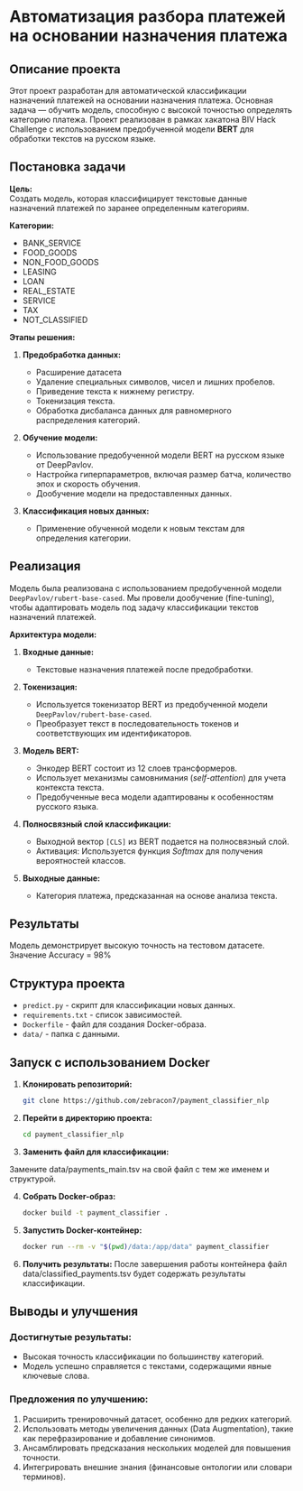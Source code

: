 
# Автоматизация разбора платежей на основании назначения платежа

## Описание проекта

Этот проект разработан для автоматической классификации назначений платежей на основании назначения платежа. Основная задача — обучить модель, способную с высокой точностью определять категорию платежа. Проект реализован в рамках хакатона BIV Hack Challenge с использованием предобученной модели **BERT** для обработки текстов на русском языке.

## Постановка задачи

**Цель:**  
Создать модель, которая классифицирует текстовые данные назначений платежей по заранее определенным категориям. 

**Категории:**  
- BANK_SERVICE
- FOOD_GOODS
- NON_FOOD_GOODS
- LEASING
- LOAN
- REAL_ESTATE
- SERVICE
- TAX
- NOT_CLASSIFIED

**Этапы решения:**
1. **Предобработка данных:**
   - Расширение датасета
   - Удаление специальных символов, чисел и лишних пробелов.
   - Приведение текста к нижнему регистру.
   - Токенизация текста.
   - Обработка дисбаланса данных для равномерного распределения категорий.
   
2. **Обучение модели:**
   - Использование предобученной модели BERT на русском языке от DeepPavlov.
   - Настройка гиперпараметров, включая размер батча, количество эпох и скорость обучения.
   - Дообучение модели на предоставленных данных.

3. **Классификация новых данных:**
   - Применение обученной модели к новым текстам для определения категории.

## Реализация

Модель была реализована с использованием предобученной модели `DeepPavlov/rubert-base-cased`. Мы провели дообучение (fine-tuning), чтобы адаптировать модель под задачу классификации текстов назначений платежей. 

**Архитектура модели:**
1. **Входные данные:**
   - Текстовые назначения платежей после предобработки.

2. **Токенизация:**
   - Используется токенизатор BERT из предобученной модели `DeepPavlov/rubert-base-cased`.
   - Преобразует текст в последовательность токенов и соответствующих им идентификаторов.

3. **Модель BERT:**
   - Энкодер BERT состоит из 12 слоев трансформеров.
   - Использует механизмы самовнимания (*self-attention*) для учета контекста текста.
   - Предобученные веса модели адаптированы к особенностям русского языка.

4. **Полносвязный слой классификации:**
   - Выходной вектор `[CLS]` из BERT подается на полносвязный слой.
   - Активация: Используется функция *Softmax* для получения вероятностей классов.

5. **Выходные данные:**
   - Категория платежа, предсказанная на основе анализа текста.

## Результаты
Модель демонстрирует высокую точность на тестовом датасете. Значение Accuracy = 98%

## Структура проекта

- `predict.py` - скрипт для классификации новых данных.
- `requirements.txt` - список зависимостей.
- `Dockerfile` - файл для создания Docker-образа.
- `data/` - папка с данными.

## Запуск с использованием Docker

1. **Клонировать репозиторий:**

   ```bash
   git clone https://github.com/zebracon7/payment_classifier_nlp
2. **Перейти в директорию проекта:**

    ```bash
    cd payment_classifier_nlp
3. **Заменить файл для классификации:**

Замените data/payments_main.tsv на свой файл с тем же именем и структурой.

4. **Собрать Docker-образ:**

    ```bash
    docker build -t payment_classifier .
5. **Запустить Docker-контейнер:**

    ```bash
    docker run --rm -v "$(pwd)/data:/app/data" payment_classifier
6. **Получить результаты:**
После завершения работы контейнера файл data/classified_payments.tsv будет содержать результаты классификации.

## Выводы и улучшения

### Достигнутые результаты:
- Высокая точность классификации по большинству категорий.
- Модель успешно справляется с текстами, содержащими явные ключевые слова.

### Предложения по улучшению:
1. Расширить тренировочный датасет, особенно для редких категорий.
2. Использовать методы увеличения данных (Data Augmentation), такие как перефразирование и добавление синонимов.
3. Ансамблировать предсказания нескольких моделей для повышения точности.
4. Интегрировать внешние знания (финансовые онтологии или словари терминов).